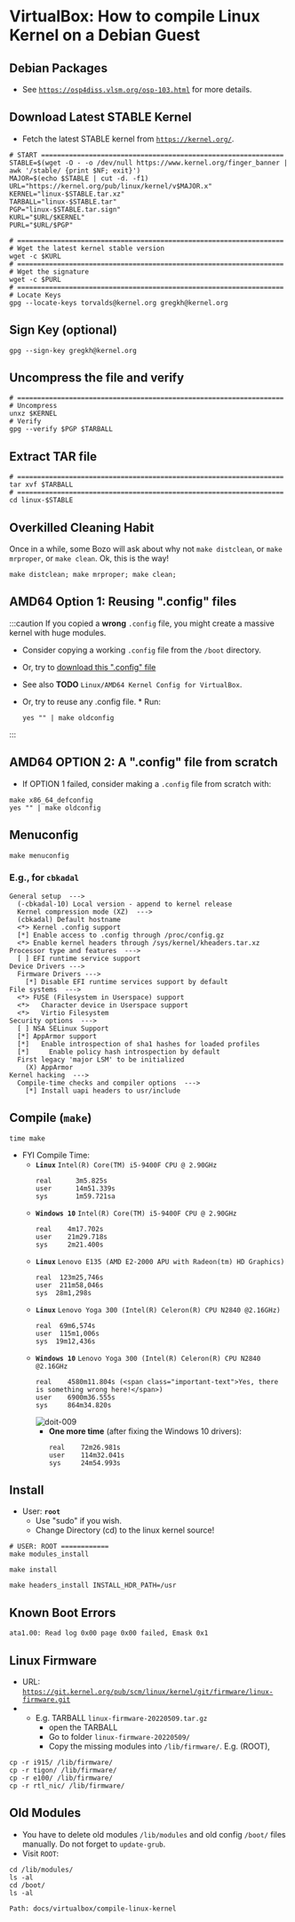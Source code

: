 # VirtualBox: How to compile Linux Kernel on a Debian Guest

## Debian Packages

* See [`https://osp4diss.vlsm.org/osp-103.html`](https://osp4diss.vlsm.org/osp-103.html) for more details.

## Download Latest STABLE Kernel

* Fetch the latest STABLE kernel from [`https://kernel.org/`](https://kernel.org/).

```
# START =============================================================
STABLE=$(wget -O - -o /dev/null https://www.kernel.org/finger_banner | awk '/stable/ {print $NF; exit}')
MAJOR=$(echo $STABLE | cut -d. -f1)
URL="https://kernel.org/pub/linux/kernel/v$MAJOR.x"
KERNEL="linux-$STABLE.tar.xz"
TARBALL="linux-$STABLE.tar"
PGP="linux-$STABLE.tar.sign"
KURL="$URL/$KERNEL"
PURL="$URL/$PGP"

# ===================================================================
# Wget the latest kernel stable version
wget -c $KURL
# ===================================================================
# Wget the signature
wget -c $PURL
# ===================================================================
# Locate Keys
gpg --locate-keys torvalds@kernel.org gregkh@kernel.org
```

## Sign Key (optional)

```
gpg --sign-key gregkh@kernel.org
```

## Uncompress the file and verify

```
# ===================================================================
# Uncompress
unxz $KERNEL
# Verify
gpg --verify $PGP $TARBALL
```

## Extract TAR file

```
# ===================================================================
tar xvf $TARBALL
# ===================================================================
cd linux-$STABLE
```

## Overkilled Cleaning Habit

Once in a while, some Bozo will ask about why not `make distclean`,
or `make mrproper`, or `make clean`.
Ok, this is the way! 
```
make distclean; make mrproper; make clean;
```

## AMD64 Option 1: Reusing ".config" files
:::caution
If you copied a **wrong** `.config` file, you might create a massive kernel with huge modules.
* Consider copying a working `.config` file from the `/boot` directory.
* Or, try to <a href="../../configs/config-linux-kernel-amd64.txt">download this ".config" file</a>
*  See also **TODO** `Linux/AMD64 Kernel Config for VirtualBox`.
* Or, try to reuse any .config file. * Run:

    ```
    yes "" | make oldconfig
    ```
:::


## AMD64 OPTION 2: A ".config" file from scratch
* If OPTION 1 failed, consider making a `.config` file from scratch with:

```
make x86_64_defconfig
yes "" | make oldconfig
```

## Menuconfig

```
make menuconfig
```

### E.g., for `cbkadal`

```
General setup  --->
  (-cbkadal-10) Local version - append to kernel release
  Kernel compression mode (XZ)  --->
  (cbkadal) Default hostname
  <*> Kernel .config support
  [*] Enable access to .config through /proc/config.gz
  <*> Enable kernel headers through /sys/kernel/kheaders.tar.xz
Processor type and features  --->
  [ ] EFI runtime service support
Device Drivers --->
  Firmware Drivers --->
    [*] Disable EFI runtime services support by default
File systems  --->
  <*> FUSE (Filesystem in Userspace) support
  <*>   Character device in Userspace support
  <*>   Virtio Filesystem
Security options  --->
  [ ] NSA SELinux Support
  [*] AppArmor support
  [*]   Enable introspection of sha1 hashes for loaded profiles
  [*]     Enable policy hash introspection by default
  First legacy 'major LSM' to be initialized
    (X) AppArmor
Kernel hacking  --->
  Compile-time checks and compiler options  --->
    [*] Install uapi headers to usr/include

```

## Compile (`make`)

```
time make
```

* FYI Compile Time:   
  * **`Linux`** `Intel(R) Core(TM) i5-9400F CPU @ 2.90GHz`
    ```
    real      3m5.825s
    user      14m51.339s
    sys       1m59.721sa
    ```
  * **`Windows 10`** `Intel(R) Core(TM) i5-9400F CPU @ 2.90GHz`
    ```
    real    4m17.702s
    user    21m29.718s
    sys     2m21.400s
    ```
  * **`Linux`** `Lenovo E135 (AMD E2-2000 APU with Radeon(tm) HD Graphics)`
    ```
    real  123m25,746s
    user  211m58,046s
    sys  28m1,298s
    ```
  * **`Linux`** `Lenovo Yoga 300 (Intel(R) Celeron(R) CPU N2840 @2.16GHz)`
    ```
    real  69m6,574s
    user  115m1,006s
    sys  19m12,436s
    ```
  * **`Windows 10`** `Lenovo Yoga 300 (Intel(R) Celeron(R) CPU N2840 @2.16GHz`
    ```
    real    4580m11.804s (<span class="important-text">Yes, there is something wrong here!</span>)
    user    6900m36.555s
    sys     864m34.820s
    ```
      ![doit-009](../../static/img/legacy/doit-009.jpg)
      * **One more time** (after fixing the Windows 10 drivers):
        ```
        real    72m26.981s
        user    114m32.041s
        sys     24m54.993s
        ```

## Install
* User: **`root`**
  * Use "sudo" if you wish.
  * Change Directory (cd) to the linux kernel source!  
```
# USER: ROOT ============
make modules_install

make install

make headers_install INSTALL_HDR_PATH=/usr

```

## Known Boot Errors

```
ata1.00: Read log 0x00 page 0x00 failed, Emask 0x1

```

## Linux Firmware
* URL: [`https://git.kernel.org/pub/scm/linux/kernel/git/firmware/linux-firmware.git`](https://git.kernel.org/pub/scm/linux/kernel/git/firmware/linux-firmware.git)
* 
  * E.g. TARBALL `linux-firmware-20220509.tar.gz`
    * open the TARBALL
    * Go to folder `linux-firmware-20220509/`
    * Copy the missing modules into `/lib/firmware/`. E.g. (ROOT),

```
cp -r i915/ /lib/firmware/
cp -r tigon/ /lib/firmware/
cp -r e100/ /lib/firmware/
cp -r rtl_nic/ /lib/firmware/

```

## Old Modules
* You have to delete old modules `/lib/modules` and old config `/boot/` files manually.
  Do not forget to `update-grub`.
* Visit `ROOT`:

```
cd /lib/modules/
ls -al
cd /boot/
ls -al
```

```
Path: docs/virtualbox/compile-linux-kernel
```